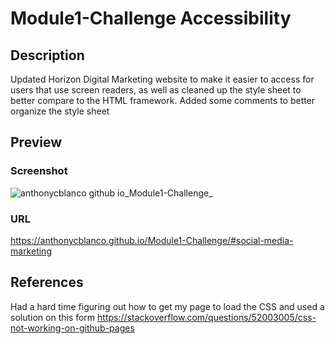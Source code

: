 # Module1-Challenge Accessibility

## Description
Updated Horizon Digital Marketing website to make it easier to access for users that use screen readers, as well as cleaned up the style sheet to better compare to the HTML framework. Added some comments to better organize the style sheet

## Preview

### Screenshot 

![anthonycblanco github io_Module1-Challenge_](https://github.com/AnthonyCBlanco/Module1-Challenge/assets/146141047/9b5565c4-717b-4686-a48a-3d5d09a5a20e)

### URL
https://anthonycblanco.github.io/Module1-Challenge/#social-media-marketing

## References

Had a hard time figuring out how to get my page to load the CSS and used a solution on this form
https://stackoverflow.com/questions/52003005/css-not-working-on-github-pages


